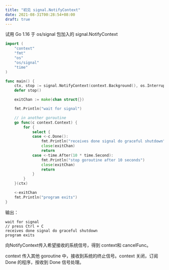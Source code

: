 ```yaml
---
title: "初见 signal.NotifyContext"
date: 2021-08-31T00:28:54+08:00
draft: true
---
```


试用 Go 1.16 于 os/signal 包加入的 signal.NotifyContext
<!--more-->

```go
import (
	"context"
	"fmt"
	"os"
	"os/signal"
	"time"
)

func main() {
	ctx, stop := signal.NotifyContext(context.Background(), os.Interrupt, os.Kill)
	defer stop()

	exitChan := make(chan struct{})

	fmt.Println("wait for signal")

	// in another goroutine
	go func(c context.Context) {
		for {
			select {
			case <-c.Done():
				fmt.Println("receives done signal do graceful shutdown")
				close(exitChan)
				return
			case <-time.After(10 * time.Second):
				fmt.Println("stop goroutine after 10 seconds")
				close(exitChan)
				return
			}
		}
	}(ctx)

	<-exitChan
	fmt.Println("program exits")
}
```
输出：
```
wait for signal
// press Ctrl + C
receives done signal do graceful shutdown
program exits
```

向NotifyContext传入希望接收的系统信号，得到 context和 cancelFunc。

context 传入其他 goroutine 中，接收到系统的终止信号。context 关闭，订阅 Done 的程序，按收到 Done 信号处理。